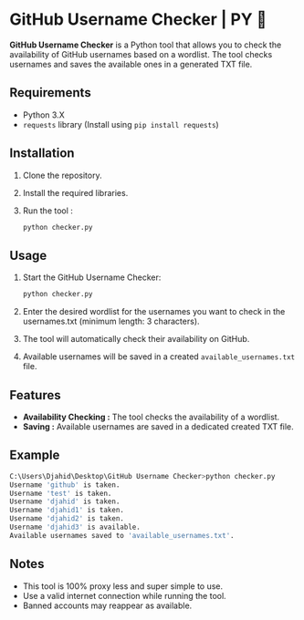 # GitHub Username Checker | PY 🐍

**GitHub Username Checker** is a Python tool that allows you to check the availability of GitHub usernames based on a wordlist. The tool checks usernames and saves the available ones in a generated TXT file.

## Requirements

- Python 3.X
- `requests` library (Install using `pip install requests`)

## Installation

1. Clone the repository.
2. Install the required libraries.
3. Run the tool :

    ```bash
    python checker.py
    ```

## Usage

1. Start the GitHub Username Checker:

    ```bash
    python checker.py
    ```

2. Enter the desired wordlist for the usernames you want to check in the usernames.txt (minimum length: 3 characters).

3. The tool will automatically check their availability on GitHub.

4. Available usernames will be saved in a created `available_usernames.txt` file.

## Features

- **Availability Checking :** The tool checks the availability of a wordlist.
- **Saving :** Available usernames are saved in a dedicated created TXT file.

## Example

```bash
C:\Users\Djahid\Desktop\GitHub Username Checker>python checker.py
Username 'github' is taken.
Username 'test' is taken.
Username 'djahid' is taken.
Username 'djahid1' is taken.
Username 'djahid2' is taken.
Username 'djahid3' is available.
Available usernames saved to 'available_usernames.txt'.
```

## Notes

- This tool is 100% proxy less and super simple to use.
- Use a valid internet connection while running the tool.
- Banned accounts may reappear as available.
